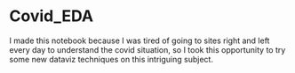 # Covid_EDA
I made this notebook because I was tired of going to sites right and left every day to understand the covid situation, so I took this opportunity to try some new dataviz techniques on this intriguing subject. 
